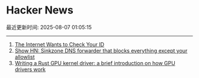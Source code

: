 # Hacker News

最近更新时间: 2025-08-07 01:05:15

--- 
1. [The Internet Wants to Check Your ID](https://www.newyorker.com/culture/infinite-scroll/the-internet-wants-to-check-your-id) 
2. [Show HN: Sinkzone DNS forwarder that blocks everything except your allowlist](https://github.com/berbyte/sinkzone) 
3. [Writing a Rust GPU kernel driver: a brief introduction on how GPU drivers work](https://www.collabora.com/news-and-blog/blog/2025/08/06/writing-a-rust-gpu-kernel-driver-a-brief-introduction-on-how-gpu-drivers-work/) 
